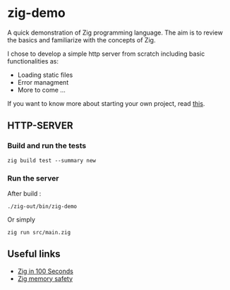 # zig-demo
A quick demonstration of Zig programming language. The aim is to review the basics and familiarize with the concepts of Zig.

I chose to develop a simple http server from scratch including basic functionalities as:
* Loading static files
* Error managment
* More to come ...

If you want to know more about starting your own project, read [this](doc/SETUP.md).

## HTTP-SERVER
### Build and run the tests
```shell
zig build test --summary new
```

### Run the server
After build :
```shell
./zig-out/bin/zig-demo
```

Or simply
```shell
zig run src/main.zig
```

## Useful links
* [Zig in 100 Seconds](https://youtu.be/kxT8-C1vmd4)
* [Zig memory safety](https://www.scattered-thoughts.net/writing/how-safe-is-zig/)
